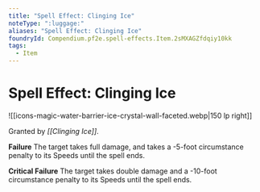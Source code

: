 ```yaml
---
title: "Spell Effect: Clinging Ice"
noteType: ":luggage:"
aliases: "Spell Effect: Clinging Ice"
foundryId: Compendium.pf2e.spell-effects.Item.2sMXAGZfdqiy10kk
tags:
  - Item
---
```


# Spell Effect: Clinging Ice
![[icons-magic-water-barrier-ice-crystal-wall-faceted.webp|150 lp right]]

Granted by _[[Clinging Ice]]_.

**Failure** The target takes full damage, and takes a -5-foot circumstance penalty to its Speeds until the spell ends.

**Critical Failure** The target takes double damage and a -10-foot circumstance penalty to its Speeds until the spell ends.
